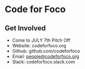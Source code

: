 # Code for Foco

## Get Involved

- Come to JULY 7th Pitch Off
- Website: codeforfoco.org
- Github: github.com/codeforfoco
- Email: people@codeforfoco.org
- Slack: codeforfoco.slack.com
